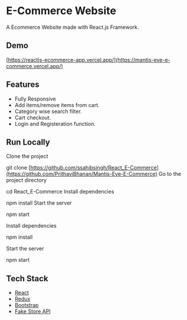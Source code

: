 # E-Commerce Website

A Ecommerce Website made with React.js Framework.


## Demo

[https://reactjs-ecommerce-app.vercel.app/](https://mantis-eye-e-commerce.vercel.app/)

## Features

- Fully Responsive
- Add items/remove items from cart.
- Category wise search filter.
- Cart checkout.
- Login and Registeration function.


## Run Locally

Clone the project

  git clone [https://github.com/ssahibsingh/React_E-Commerce](https://github.com/PrithaviBhanan/Mantis-Eye-E-Commerce)
Go to the project directory

  cd React_E-Commerce
Install dependencies

  npm install
Start the server

  npm start

Install dependencies

  npm install

Start the server

  npm start



## Tech Stack

* [React](https://reactjs.org/)
* [Redux](https://redux.js.org/)
* [Bootstrap](https://getbootstrap.com/)
* [Fake Store API](https://fakestoreapi.com/)
